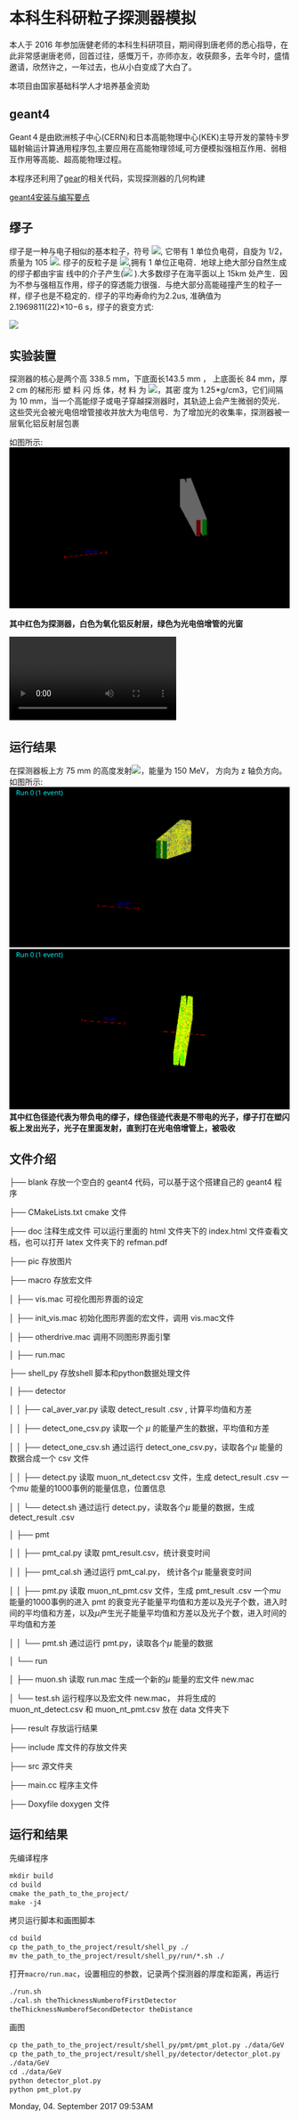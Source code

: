 # 本科生科研粒子探测器模拟
本人于 2016 年参加唐健老师的本科生科研项目，期间得到唐老师的悉心指导，在此非常感谢唐老师，回首过往，感慨万千，亦师亦友，收获颇多，去年今时，盛情邀请，欣然许之，一年过去，也从小白变成了大白了。

本项目由国家基础科学人才培养基金资助
## geant4
Geant４是由欧洲核子中心(CERN)和日本高能物理中心(KEK)主导开发的蒙特卡罗辐射输运计算通用程序包,主要应用在高能物理领域,可方便模拟强相互作用、弱相互作用等高能、超高能物理过程。

本程序还利用了[gear](https://github.com/jintonic/gears/)的相关代码，实现探测器的几何构建


[geant4安装与编写要点](doc/geant4.md) 
## 缪子
缪子是一种与电子相似的基本粒子，符号 ![](https://latex.codecogs.com/gif.latex?\mu^-), 它带有 1 单位负电荷，自旋为 1/2，质量为 105 ![](https://latex.codecogs.com/gif.latex?MeV/c^2). 缪子的反粒子是 ![](https://latex.codecogs.com/gif.latex?\mu^+),拥有 1 单位正电荷．地球上绝大部分自然生成的缪子都由宇宙
线中的介子产生(![](https://latex.codecogs.com/gif.latex?\pi^-&space;\rightarrow&space;\mu^-&space;&plus;&space;\bar{\nu_u}&space;\&space;,\pi^&plus;\rightarrow&space;\mu^&plus;&space;&plus;&space;\nu_\mu ) ).大多数缪子在海平面以上  15km  处产生．因为不参与强相互作用，缪子的穿透能力很强．与绝大部分高能碰撞产生的粒子一样，缪子也是不稳定的．缪子的平均寿命约为2.2us, 准确值为 2.1969811(22)×10−6 s，缪子的衰变方式:

![](https://latex.codecogs.com/gif.latex?\mu^-&space;\rightarrow&space;e^-&space;&plus;&space;\nu_\mu&space;&plus;&space;\bar\nu_\mu\\&space;,\mu^&plus;&space;\rightarrow&space;e^&plus;&space;&plus;&space;\bar\nu_\mu&space;&plus;&space;\nu_\mu)

## 实验装置
探测器的核心是两个高 338.5 mm，下底面长143.5 mm ， 上底面长 84 mm，厚 2 cm 的梯形形 塑 料 闪 烁 体，材 料 为 ![](https://latex.codecogs.com/gif.latex?C_{10}H_{14})，其密 度为 1.25*g/cm3，它们间隔为 10 mm，当一个高能缪子或电子穿越探测器时，其轨迹上会产生微弱的荧光．这些荧光会被光电倍增管接收并放大为电信号．为了增加光的收集率，探测器被一层氧化铝反射层包裹

如图所示:
![ muon detector](./result/pic/muondetect.png  "muon detector")

**其中红色为探测器，白色为氧化铝反射层，绿色为光电倍增管的光窗**


<video id="video" controls=""  >
      <source id="mpeg" src="http://ow3kig4i4.bkt.clouddn.com/GMovie.mpeg" type="video/mpeg">
</video>
    
## 运行结果
在探测器板上方 75 mm 的高度发射![](https://latex.codecogs.com/gif.latex?\mu^-)，能量为 150 MeV， 方向为 z 轴负方向。
如图所示:
![](./result/pic/muon_event1.png)
![](./result/pic/muon_event2.png)
**其中红色径迹代表为带负电的缪子，绿色径迹代表是不带电的光子，缪子打在塑闪板上发出光子，光子在里面发射，直到打在光电倍增管上，被吸收**

## 文件介绍
├── blank 存放一个空白的 geant4 代码，可以基于这个搭建自己的 geant4 程序

├── CMakeLists.txt cmake 文件

├── doc 注释生成文件 可以运行里面的 html 文件夹下的 index.html 文件查看文档，也可以打开 latex 文件夹下的 refman.pdf 

├── pic 存放图片

├── macro 存放宏文件

│   ├── vis.mac 可视化图形界面的设定

│   ├── init_vis.mac 初始化图形界面的宏文件，调用 vis.mac文件

│   ├── otherdrive.mac 调用不同图形界面引擎

│   ├── run.mac

├── shell_py 存放shell 脚本和python数据处理文件

│   ├── detector

│   │   ├── cal_aver_var.py 读取 detect_result .csv , 计算平均值和方差

│   │   ├── detect_one_csv.py 读取一个 $\mu$ 的能量产生的数据，平均值和方差

│   │   ├── detect_one_csv.sh 通过运行 detect_one_csv.py，读取各个$\mu$ 能量的数据合成一个 csv 文件

│   │   ├── detect.py 读取 muon_nt_detect.csv 文件，生成 detect_result .csv  一个$mu$ 能量的1000事例的能量信息，位置信息

│   │   └── detect.sh 通过运行 detect.py，读取各个$\mu$ 能量的数据，生成 detect_result .csv

│   ├── pmt

│   │   ├── pmt_cal.py   读取 pmt_result.csv，统计衰变时间

│   │   ├── pmt_cal.sh  通过运行 pmt_cal.py， 统计各个$\mu$ 能量衰变时间

│   │   ├── pmt.py 读取 muon_nt_pmt.csv 文件，生成 pmt_result .csv  一个$mu$ 能量的1000事例的进入 pmt 的衰变光子能量平均值和方差以及光子个数，进入时间的平均值和方差，以及$\mu$产生光子能量平均值和方差以及光子个数，进入时间的平均值和方差

│   │   └── pmt.sh 通过运行 pmt.py，读取各个$\mu$ 能量的数据

│   └── run

│       ├── muon.sh 读取 run.mac 生成一个新的$\mu$ 能量的宏文件 new.mac 

│       └── test.sh 运行程序以及宏文件 new.mac， 并将生成的 muon_nt_detect.csv 和 muon_nt_pmt.csv 放在 data 文件夹下

├── result 存放运行结果

├── include 库文件的存放文件夹

├── src 源文件夹

├── main.cc 程序主文件

├── Doxyfile doxygen 文件


## 运行和结果
先编译程序

```
mkdir build
cd build
cmake the_path_to_the_project/
make -j4
```

拷贝运行脚本和画图脚本

```
cd build
cp the_path_to_the_project/result/shell_py ./
mv the_path_to_the_project/result/shell_py/run/*.sh ./
```

打开`macro/run.mac`，设置相应的参数，记录两个探测器的厚度和距离，再运行

```
./run.sh
./cal.sh theThicknessNumberofFirstDetector theThicknessNumberofSecondDetector theDistance 
```

画图
```
cp the_path_to_the_project/result/shell_py/pmt/pmt_plot.py ./data/GeV
cp the_path_to_the_project/result/shell_py/detector/detector_plot.py ./data/GeV
cd ./data/GeV
python detector_plot.py
python pmt_plot.py
```
Monday, 04. September 2017 09:53AM 
